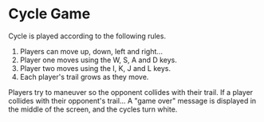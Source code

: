 # Cycle Game
Cycle is played according to the following rules.

1. Players can move up, down, left and right...
2. Player one moves using the W, S, A and D keys.
3. Player two moves using the I, K, J and L keys.
4. Each player's trail grows as they move.

Players try to maneuver so the opponent collides with their trail.
If a player collides with their opponent's trail...
A "game over" message is displayed in the middle of the screen, and the 
cycles turn white.
